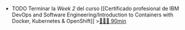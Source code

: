 - TODO Terminar la *Week 2* del curso [[Certificado profesional de IBM DevOps and Software Engineering/Introduction to Containers with Docker, Kubernetes & OpenShift]] >[🍅🍅🍅 90min](#agenda-pomo://?t=f-1663230121442-1800%2Cf-1663233184157-1800%2Cf-1663235915545-1800)